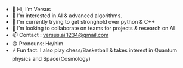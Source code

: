 - 👋 Hi, I’m Versus
- 👀 I’m interested in AI & advanced algorithms.
- 🌱 I’m currently trying to get stronghold over python & C++
- 💞️ I’m looking to collaborate on teams for projects & research on AI
- 📫 Contact : versus.ai.1234@gmail.com
- 😄 Pronouns: He/him
- ⚡ Fun fact: I also play chess/Basketball & takes interest in Quantum physics and Space(Cosmology)

<!---
Versus-ai/Versus-ai is a ✨ special ✨ repository because its `README.md` (this file) appears on your GitHub profile.
You can click the Preview link to take a look at your changes.
--->
